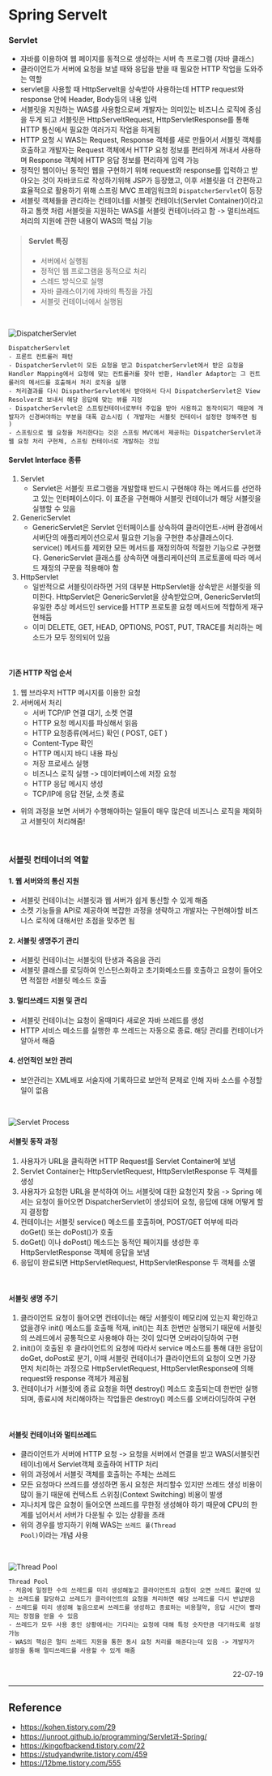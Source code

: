 # Spring Servelt

### Servlet
- 자바를 이용하여 웹 페이지를 동적으로 생성하는 서버 측 프로그램 (자바 클래스)
- 클라이언트가 서버에 요청을 보낼 때와 응답을 받을 때 필요한 HTTP 작업을 도와주는 역할
- servlet을 사용할 때 HttpServelt을 상속받아 사용하는데 HTTP request와 response 안에 Header, Body등의 내용 입력
- 서블릿을 지원하는 WAS를 사용함으로써 개발자는 의미있는 비즈니스 로직에 중심을 두게 되고 서블릿은 HttpServeltRequest, HttpServletResponse를 통해 HTTP 통신에서 필요한 여러가지 작업을 하게됨
- HTTP 요청 시 WAS는 Request, Response 객체를 새로 만들어서 서블릿 객체를 호출하고 개발자는 Request 객체에서 HTTP 요청 정보를 편리하게 꺼내서 사용하며 Response 객체에 HTTP 응답 정보를 편리하게 입력 가능
- 정적인 웹이아닌 동적인 웹을 구현하기 위해 request와 response를 입력하고 받아오는 것이 자바코드로 작성하기위해 JSP가 등장했고, 이후 서블릿을 더 간편하고 효율적으로 활용하기 위해 스프링 MVC 프레임워크의 <code>DispatcherServlet</code>이 등장
- 서블릿 객체들을 관리하는 컨테이너를 서블릿 컨테이너(Servlet Container)이라고 하고 톰캣 처럼 서블릿을 지원하는 WAS를 서블릿 컨테이너라고 함 -> 멀티쓰레드 처리의 지원에 관한 내용이 WAS의 핵심 기능
>#### Servlet 특징
>- 서버에서 실행됨
>- 정적인 웹 프로그램을 동적으로 처리
>- 스레드 방식으로 실행
>- 자바 클래스이기에 자바의 특징을 가짐
>- 서블릿 컨테이너에서 실행됨

<br>

![DispatcherServlet](./img/dispatcher-servlet.png)

```
DispatcherServlet
- 프론트 컨트롤러 패턴
- DispatcherServlet이 모든 요청을 받고 DispatcherServlet에서 받은 요청을 Handler Mapping에서 요청에 맞는 컨트롤러를 찾아 반환, Handler Adaptor는 그 컨트롤러의 메서드를 호출해서 처리 로직을 실행
- 처리결과를 다시 DispatherServlet에서 받아와서 다시 DispatcherServlet은 View Resolver로 보내서 해당 응답에 맞는 뷰를 지정
- DispatcherServlet은 스프링컨테이너로부터 주입을 받아 사용하고 동작이되기 때문에 개발자가 신경써야하는 부분을 대폭 감소시킴 ( 개발자는 서블릿 컨테이너 설정만 정해주면 됨 )
- 스프링으로 웹 요청을 처리한다는 것은 스프링 MVC에서 제공하는 DispatcherServlet과 웹 요청 처리 구현체, 스프링 컨테이너로 개발하는 것임
```

#### Servlet Interface 종류
1. Servlet
    - Servlet은 서블릿 프로그램을 개발할때 반드시 구현해야 하는 메서드를 선언하고 있는 인터페이스이다. 이 표준을 구현해야 서블릿 컨테이너가 해당 서블릿을 실행할 수 있음
2. GenericServlet
    - GenericServlet은 Servlet 인터페이스를 상속하여 클라이언트-서버 환경에서 서버단의 애플리케이션으로서 필요한 기능을 구현한 추상클래스이다. service() 메서드를 제외한 모든 메서드를 재정의하여 적절한 기능으로 구현했다. GenericServlet 클래스를 상속하면 애플리케이션의 프로토콜에 따라 메서드 재정의 구문을 적용해야 함
3. HttpServlet
    - 일반적으로 서블릿이라하면 거의 대부분 HttpServlet을 상속받은 서블릿을 의미한다. HttpServlet은 GenericServlet을 상속받았으며, GenericServlet의 유일한 추상 메서드인 service를 HTTP 프로토콜 요청 메서드에 적합하게 재구현해둠
    - 이미 DELETE, GET, HEAD, OPTIONS, POST, PUT, TRACE를 처리하는 메소드가 모두 정의되어 있음

<br>

#### 기존 HTTP 작업 순서

1. 웹 브라우저 HTTP 메시지를 이용한 요청
2. 서버에서 처리
    - 서버 TCP/IP 연결 대기, 소켓 연결
    - HTTP 요청 메시지를 파싱해서 읽음
    - HTTP 요청종류(메서드) 확인 ( POST, GET )
    - Content-Type 확인
    - HTTP 메시지 바디 내용 파싱
    - 저장 프로세스 실행
    - 비즈니스 로직 실행 -> 데이터베이스에 저장 요청
    - HTTP 응답 메시지 생성
    - TCP/IP에 응답 전달, 소켓 종료
- 위의 과정을 보면 서버가 수행해야하는 일들이 매우 많은데 비즈니스 로직을 제외하고 서블릿이 처리해줌!

<br>

### 서블릿 컨테이너의 역할
#### 1. 웹 서버와의 통신 지원
- 서블릿 컨테이너는 서블릿과 웹 서버가 쉽게 통신할 수 있게 해줌
- 소켓 기능들을 API로 제공하여 복잡한 과정을 생략하고 개발자는 구현해야할 비즈니스 로직에 대해서만 초점을 맞추면 됨
#### 2. 서블릿 생명주기 관리
- 서블릿 컨테이너는 서블릿의 탄생과 죽음을 관리
- 서블릿 클래스를 로딩하여 인스턴스화하고 초기화메소드를 호출하고 요청이 들어오면 적절한 서블릿 메소드 호출
#### 3. 멀티쓰레드 지원 및 관리
- 서블릿 컨테이너는 요청이 올때마다 새로운 자바 쓰레드를 생성
- HTTP 서비스 메소드를 실행한 후 쓰레드는 자동으로 종료. 해당 관리를 컨테이너가 알아서 해줌
#### 4. 선언적인 보안 관리
- 보안관리는 XML배포 서술자에 기록하므로 보안적 문제로 인해 자바 소스를 수정할 일이 없음

<br>

![Servlet Process](./img/Servlet_Process.png)
#### 서블릿 동작 과정
1. 사용자가 URL을 클릭하면 HTTP Request를 Servlet Container에 보냄
2. Servlet Container는 HttpServletRequest, HttpServletResponse 두 객체를 생성
3. 사용자가 요청한 URL을 분석하여 어느 서블릿에 대한 요청인지 찾음 -> Spring 에서는 요청이 들어오면 DispatcherServlet이 생성되어 요청, 응답에 대해 어떻게 할지 결정함
4. 컨테이너는 서블릿 service() 메소드를 호출하며, POST/GET 여부에 따라 doGet() 또는 doPost()가 호출
5. doGet() 이나 doPost() 메소드는 동적인 페이지를 생성한 후 HttpServletResponse 객체에 응답을 보냄
6. 응답이 완료되면 HttpServletRequest, HttpServletResponse 두 객체를 소멸

<br>

#### 서블릿 생명 주기
1. 클라이언트 요청이 들어오면 컨테이너는 해당 서블릿이 메모리에 있는지 확인하고 없을경우 init() 메소드를 호출해 적재, init()는 최초 한번만 실행되기 때문에 서블릿의 쓰레드에서 공통적으로 사용해야 하는 것이 있다면 오버라이딩하여 구현
2. init()이 호출된 후 클라이언트의 요청에 따라서 service 메소드를 통해 대한 응답이 doGet, doPost로 분기, 이때 서블릿 컨테이너가 클라이언트의 요청이 오면 가장 먼저 처리하는 과정으로 HttpServletRequest, HttpServletResponse에 의해 request와 response 객체가 제공됨
3. 컨테이너가 서블릿에 종료 요청을 하면 destroy() 메소드 호출되는데 한번만 실행되며, 종료시에 처리해야하는 작업들은 destroy() 메소드를 오버라이딩하여 구현

<br>

#### 서블릿 컨테이너와 멀티쓰레드
- 클라이언트가 서버에 HTTP 요청 -> 요청을 서버에서 연결을 받고 WAS(서블릿컨테이너)에서 Servlet객체 호출하여 HTTP 처리
- 위의 과정에서 서블릿 객체를 호출하는 주체는 쓰레드
- 모든 요청마다 쓰레드를 생성하면 동시 요청은 처리할수 있지만 쓰레드 생성 비용이 많이 들기 때문에 컨텍스트 스위칭(Context Switching) 비용이 발생
- 지나치게 많은 요청이 들어오면 쓰레드를 무한정 생성해야 하기 때문에 CPU의 한계를 넘어서서 서버가 다운될 수 있는 상황을 초래
- 위의 경우를 방지하기 위해 WAS는 <code>쓰레드 풀(Thread Pool)</code>이라는 개념 사용

<br>

![Thread Pool](./img/Thread%20Pool.png)

```
Thread Pool
- 처음에 일정한 수의 쓰레드를 미리 생성해놓고 클라이언트의 요청이 오면 쓰레드 풀안에 있는 쓰레드를 할당하고 쓰레드가 클라이언트의 요청을 처리하면 해당 쓰레드를 다시 반납받음
- 쓰레드를 미리 생성해 놓음으로써 쓰레드를 생성하고 종료하는 비용절약, 응답 시간이 빨라지는 장점을 얻을 수 있음
- 쓰레드가 모두 사용 중인 상황에서는 기다리는 요청에 대해 특정 숫자만큼 대기하도록 설정 가능
- WAS의 핵심은 멀티 쓰레드 지원을 통한 동시 요청 처리를 해준다는데 있음 -> 개발자가 설정을 통해 멀티쓰레드를 사용할 수 있게 해줌
```

<br>

<div style="text-align: right">22-07-19</div>

-------

## Reference
- https://kohen.tistory.com/29
- https://junroot.github.io/programming/Servlet과-Spring/
- https://kingofbackend.tistory.com/22
- https://studyandwrite.tistory.com/459
- https://12bme.tistory.com/555